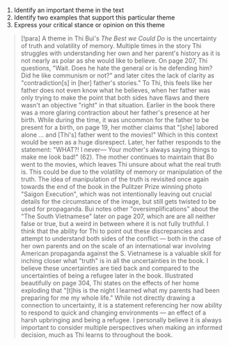 1. Identify an important theme in the text
2. Identify two examples that support this particular theme
3. Express your critical stance or opinion on this theme

> [!para]
> A theme in Thi Bui's *The Best we Could Do* is the uncertainty of truth and volatility of memory. Multiple times in the story Thi struggles with understanding her own and her parent's history as it is not nearly as polar as she would like to believe. On page 207, Thi questions, "Wait. Does he hate the general or is he defending him? Did he like communism or not?" and later cites the lack of clarity as "contradiction[s] in [her] father's stories." To Thi, this feels like her father does not even know what he believes, when her father was only trying to make the point that both sides have flaws and there wasn't an objective "right" in that situation. Earlier in the book there was a more glaring contraction about her father's presence at her birth. While during the time, it was uncommon for the father to be present for a birth, on page 19, her mother claims that "[she] labored alone … and [Thi's] father went to the movies!" Which in this context would be seen as a huge disrespect. Later, her father responds to the statement: "WHAT?! I never— Your mother's always saying things to make me look bad!" (62). The mother continues to maintain that Bo went to the movies, which leaves Thi unsure about what the real truth is. This could be due to the volatility of memory or manipulation of the truth. The idea of manipulation of the truth is revisited once again towards the end of the book in the Pulitzer Prize winning photo "Saigon Execution", which was not intentionally leaving out crucial details for the circumstance of the image, but still gets twisted to be used for propaganda. Bui notes other "oversimplifications" about the "The South Vietnamese" later on page 207, which are are all neither false or true, but a weird in between where it is not fully truthful. I think that the ability for Thi to point out these discrepancies and attempt to understand both sides of the conflict — both in the case of her own parents and on the scale of an international war involving American propaganda against the S. Vietnamese is a valuable skill for inching closer what "truth" is in all the uncertainties in the book. I believe these uncertainties are tied back and compared to the uncertainties of being a refugee later in the book. Illustrated beautifully on page 304, Thi states on the effects of her home exploding that "[t]his is the night I learned what my parents had been preparing for me my whole life." While not directly drawing a connection to uncertainty, it is a statement referencing her now ability to respond to quick and changing environments — an effect of a harsh upbringing and being a refugee. I personally believe it is always important to consider multiple perspectives when making an informed decision, much as Thi learns to throughout the book.
